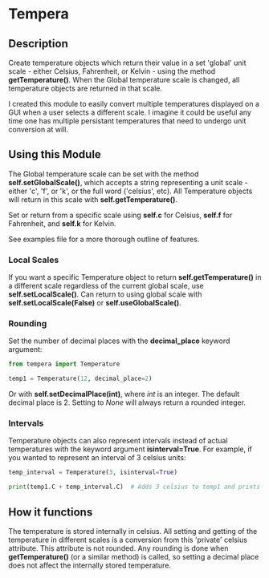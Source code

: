 # Tempera

## Description

Create temperature objects which return their value in a set 'global' unit scale - either Celsius, Fahrenheit, or Kelvin - using the method <b>getTemperature()</b>. When the Global temperature scale is changed, all temperature objects are returned in that scale.

I created this module to easily convert multiple temperatures displayed on a GUI when a user selects a different scale. I imagine it could be useful any time one has multiple persistant temperatures that need to undergo unit conversion at will.

## Using this Module

The Global temperature scale can be set with the method <b>self.setGlobalScale()</b>, which accepts a string representing a unit scale - either 'c', 'f', or 'k', or the full word ('celsius', etc). All Temperature objects will return in this scale with <b>self.getTemperature()</b>. 

Set or return from a specific scale using <b>self.c</b> for Celsius, <b>self.f</b> for Fahrenheit, and <b>self.k</b> for Kelvin.

See examples file for a more thorough outline of features.

### Local Scales

If you want a specific Temperature object to return <b>self.getTemperature()</b> in a different scale regardless of the current global scale, use <b>self.setLocalScale()</b>. Can return to using global scale with <b>self.setLocalScale(False)</b> or <b>self.useGlobalScale()</b>.

### Rounding

Set the number of decimal places with the <b>decimal_place</b> keyword argument:
```python
from tempera import Temperature

temp1 = Temperature(12, decimal_place=2)
```
Or with <b>self.setDecimalPlace(int)</b>, where <i>int</i> is an integer. The default decimal place is 2. Setting to <i>None</i> will always return a rounded integer.

### Intervals

Temperature objects can also represent intervals instead of actual temperatures with the keyword argument <b>isinterval=True</b>. For example, if you wanted to represent an interval of 3 celsius units:
```python
temp_interval = Temperature(3, isinterval=True)

print(temp1.C + temp_interval.C)  # Adds 3 celsius to temp1 and prints
```

## How it functions

The temperature is stored internally in celsius. All setting and getting of the temperature in different scales is a conversion from this 'private' celsius attribute. This attribute is not rounded. Any rounding is done when <b>getTemperature()</b> (or a similar method) is called, so setting a decimal place does not affect the internally stored temperature.
